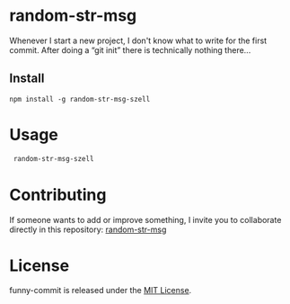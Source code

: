 # random-str-msg

Whenever I start a new project, I don't know what to write for the first commit. After doing a “git init” there is technically nothing there...

## Install

```npm
npm install -g random-str-msg-szell
```

# Usage

```bash
 random-str-msg-szell
```

# Contributing

If someone wants to add or improve something, I invite you to collaborate directly in this repository: [random-str-msg](https://github.com/julioapv/random-str-msg-szell)

# License

funny-commit is released under the [MIT License](https://opensource.org/licenses/MIT).